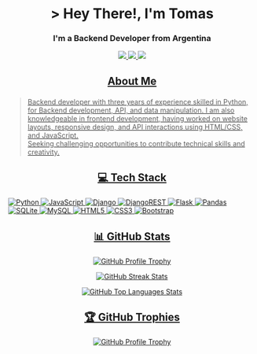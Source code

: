 # <h1 align="center">> Hey There!, I'm Tomas</h1>
### <p align="center">I'm a Backend Developer from Argentina</p>

<p align="center">
  <a href="https://tomasgarrido.onrender.com/" target="_blank">
    <img src="https://camo.githubusercontent.com/11efcae87c81cde0829db7f001cc273df78a1ec44e56b4ed269996c9fd5507da/68747470733a2f2f696d672e736869656c64732e696f2f62616467652f576562736974652d4443313433433f7374796c653d666f722d7468652d6261646765266c6f676f3d6d656469756d266c6f676f436f6c6f723d7768697465">
    <a href="https://www.linkedin.com/in/tomas-garrido/" target="_blank">
    <img src="https://camo.githubusercontent.com/940cec181d9617509ad8a6cfac607b4ddf5fcc02dd3bf17590d1888f2bb070c7/68747470733a2f2f696d672e736869656c64732e696f2f62616467652f6c696e6b6564696e2d2532333145373742352e7376673f267374796c653d666f722d7468652d6261646765266c6f676f3d6c696e6b6564696e266c6f676f436f6c6f723d7768697465">
      <a href="https://github.com/Garridot" target="_blank">
    <img src="https://camo.githubusercontent.com/2cbe5bd2692ed16ec7d0079d13f4c524967f28d3e95d333ccf0e4f69a1b680db/68747470733a2f2f696d672e736869656c64732e696f2f62616467652f6769746875622d2532333234323932652e7376673f267374796c653d666f722d7468652d6261646765266c6f676f3d676974687562266c6f676f436f6c6f723d7768697465">
</p>

## <p align="center">About Me</p> 
> Backend developer with three years of experience skilled in Python, for Backend development, API, and data manipulation. I am also knowledgeable in frontend development, having worked on website layouts, responsive design, and API interactions using HTML/CSS, and JavaScript.<br>
Seeking challenging opportunities to contribute technical skills and creativity. 

## <p align="center">💻 Tech Stack</p> 
![Python](https://img.shields.io/badge/python-3670A0?style=for-the-badge&logo=python&logoColor=ffdd54)
![JavaScript](https://img.shields.io/badge/javascript-%23323330.svg?style=for-the-badge&logo=javascript&logoColor=%23F7DF1E)
![Django](https://img.shields.io/badge/django-%23092E20.svg?style=for-the-badge&logo=django&logoColor=white) ![DjangoREST](https://img.shields.io/badge/DJANGO-REST-ff1709?style=for-the-badge&logo=django&logoColor=white&color=ff1709&labelColor=gray) ![Flask](https://img.shields.io/badge/flask-%23000.svg?style=for-the-badge&logo=flask&logoColor=white) 
![Pandas](https://img.shields.io/badge/pandas-%23150458.svg?style=for-the-badge&logo=pandas&logoColor=white)
![SQLite](https://img.shields.io/badge/sqlite-%2307405e.svg?style=for-the-badge&logo=sqlite&logoColor=white) ![MySQL](https://img.shields.io/badge/mysql-%2300f.svg?style=for-the-badge&logo=mysql&logoColor=white)
![HTML5](https://img.shields.io/badge/html5-%23E34F26.svg?style=for-the-badge&logo=html5&logoColor=white) ![CSS3](https://img.shields.io/badge/css3-%231572B6.svg?style=for-the-badge&logo=css3&logoColor=white) ![Bootstrap](https://img.shields.io/badge/bootstrap-%23563D7C.svg?style=for-the-badge&logo=bootstrap&logoColor=white)

## <p align="center">📊 GitHub Stats</p> 
<p align="center">
  <img src="https://github-readme-stats.vercel.app/api?username=Garridot&theme=city_light&hide_border=false&include_all_commits=true&count_private=true" alt="GitHub Profile Trophy">
</p>
<p align="center">
  <img src="https://github-readme-streak-stats.herokuapp.com/?user=Garridot&theme=city_light&hide_border=false" alt="GitHub Streak Stats">
</p>
<p align="center">
  <img src="https://github-readme-stats.vercel.app/api/top-langs/?username=Garridot&theme=city_light&hide_border=false&include_all_commits=true&count_private=true&layout=compact" alt="GitHub Top Languages Stats">
</p>

## <p align="center">🏆 GitHub Trophies</p> 
<p align="center">
  <img src="https://github-profile-trophy.vercel.app/?username=Garridot&theme=onedark&no-frame=false&no-bg=true&margin-w=4" alt="GitHub Profile Trophy">
</p>
